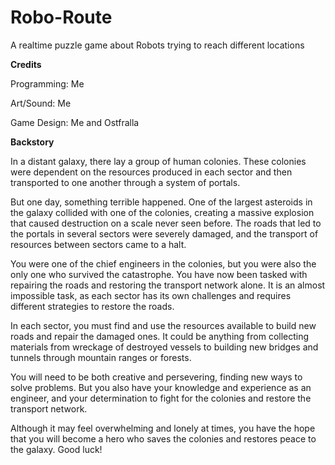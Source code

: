 # Robo-Route
A realtime puzzle game about Robots trying to reach different locations

**Credits**

Programming: Me

Art/Sound: Me

Game Design: Me and Ostfralla

**Backstory**

In a distant galaxy, there lay a group of human colonies. These colonies were dependent on the resources produced in each sector and then transported to one another through a system of portals.

But one day, something terrible happened. One of the largest asteroids in the galaxy collided with one of the colonies, creating a massive explosion that caused destruction on a scale never seen before. The roads that led to the portals in several sectors were severely damaged, and the transport of resources between sectors came to a halt.

You were one of the chief engineers in the colonies, but you were also the only one who survived the catastrophe. You have now been tasked with repairing the roads and restoring the transport network alone. It is an almost impossible task, as each sector has its own challenges and requires different strategies to restore the roads.

In each sector, you must find and use the resources available to build new roads and repair the damaged ones. It could be anything from collecting materials from wreckage of destroyed vessels to building new bridges and tunnels through mountain ranges or forests.

You will need to be both creative and persevering, finding new ways to solve problems. But you also have your knowledge and experience as an engineer, and your determination to fight for the colonies and restore the transport network.

Although it may feel overwhelming and lonely at times, you have the hope that you will become a hero who saves the colonies and restores peace to the galaxy. Good luck!
